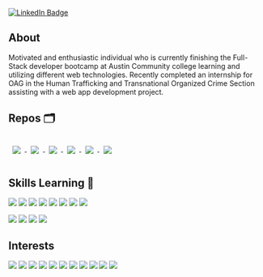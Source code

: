[![LinkedIn Badge](https://img.shields.io/badge/LinkedIn-Profile-informational?style=for-the-badge&logo=linkedin&logoColor=white&color=0D76A8)](https://www.linkedin.com/in/shih-yu-hwang/)

## About

Motivated and enthusiastic individual who is currently finishing the Full-Stack developer bootcamp at Austin Community college learning and utilizing different web technologies. Recently completed an internship for OAG in the Human Trafficking and Transnational Organized Crime Section assisting with a web app development project.

## Repos 🗂

<a href="https://github.com/Shih-Yu/Greetings-Dapp">
  <img align="center" style="margin:1rem 0.5rem" src="https://github-readme-stats.vercel.app/api/pin/?username=shih-yu&repo=Greetings-Dapp&title_color=ffffff&text_color=c9cacc&icon_color=4AB197&bg_color=1A2B34" />
</a>

<a href="https://github.com/Shih-Yu/Studio-Ghibli">
  <img align="center" style="margin:1rem 0.5rem" src="https://github-readme-stats.vercel.app/api/pin/?username=shih-yu&repo=Studio-Ghibli&title_color=ffffff&text_color=c9cacc&icon_color=4AB197&bg_color=1A2B34" />
</a>

<a href="https://github.com/Shih-Yu/Movie-Project">
  <img align="center" style="margin:1rem 0.5rem" src="https://github-readme-stats.vercel.app/api/pin/?username=shih-yu&repo=Movie-Project&title_color=ffffff&text_color=c9cacc&icon_color=4AB197&bg_color=1A2B34" />
</a>

<a href="https://github.com/Shih-Yu/DogSalonDemoSite">
  <img align="center" style="margin:1rem 0.5rem" src="https://github-readme-stats.vercel.app/api/pin/?username=shih-yu&repo=DogSalonDemoSite&title_color=ffffff&text_color=c9cacc&icon_color=4AB197&bg_color=1A2B34" />
</a>

<a href="https://github.com/Shih-Yu/Bitcoin-Watcher">
  <img align="center" style="margin:1rem 0.5rem" src="https://github-readme-stats.vercel.app/api/pin/?username=shih-yu&repo=bitcoin-watcher&title_color=ffffff&text_color=c9cacc&icon_color=4AB197&bg_color=1A2B34" />
</a>

<a href="https://github.com/Shih-Yu/CoinChaser">
  <img align="center" style="margin:1rem 0.5rem" src="https://github-readme-stats.vercel.app/api/pin/?username=shih-yu&repo=CoinChaser&title_color=ffffff&text_color=c9cacc&icon_color=4AB197&bg_color=1A2B34" />
</a>

## Skills Learning 🧠

![](https://img.shields.io/badge/HTML-informational?style=for-the-badge&logo=html5&logoColor=white&color=E34F26)
![](https://img.shields.io/badge/CSS-informational?style=for-the-badge&logo=CSS3&logoColor=white&color=1572B6)
![](https://img.shields.io/badge/JavaScript-informational?style=for-the-badge&logo=JavaScript&logoColor=white&color=F7DF1E)
![](https://img.shields.io/badge/Bootstrap-informational?style=for-the-badge&logo=Bootstrap&logoColor=white&color=7952B3)
![](https://img.shields.io/badge/Express-informational?style=for-the-badge&logo=Express&logoColor=white&color=000000)
![](https://img.shields.io/badge/PostgreSql-informational?style=for-the-badge&logo=PostGreSql&logoColor=white&color=336791)
![](https://img.shields.io/badge/MongoDB-informational?style=for-the-badge&logo=MongoDB&logoColor=white&color=47A248)
![](https://img.shields.io/badge/React-informational?style=for-the-badge&logo=react&logoColor=white&color=61DAFB)

![](https://img.shields.io/badge/Heroku-informational?style=for-the-badge&logo=Heroku&logoColor=white&color=430098)
![](https://img.shields.io/badge/Git-informational?style=for-the-badge&logo=Git&logoColor=white&color=F05032)
![](https://img.shields.io/badge/GitHub-informational?style=for-the-badge&logo=GitHub&logoColor=white&color=181717)
![](https://img.shields.io/badge/NPM-informational?style=for-the-badge&logo=NPM&logoColor=white&color=CB3837)

## Interests

![](https://img.shields.io/badge/Coffee-informational?style=for-the-badge&logo=Buy-Me-A-Coffee&logoColor=white&color=FFDD00)
![](https://img.shields.io/badge/Playstation-informational?style=for-the-badge&logo=Playstation&logoColor=white&color=003791)
![](https://img.shields.io/badge/Cookies-informational?style=for-the-badge&logo=Cookiecutter&logoColor=white&color=D4AA00)
![](https://img.shields.io/badge/Bitcoin-informational?style=for-the-badge&logo=Bitcoin&logoColor=white&color=F7931A)
![](https://img.shields.io/badge/Ethereum-informational?style=for-the-badge&logo=Ethereum&logoColor=white&color=3C3C3D)
![](https://img.shields.io/badge/Ripple-informational?style=for-the-badge&logo=Ripple&logoColor=white&color=0085C0)
![](https://img.shields.io/badge/Solidity-informational?style=for-the-badge&logo=Solidity&logoColor=white&color=363636)
![](https://img.shields.io/badge/Spotify-informational?style=for-the-badge&logo=Spotify&logoColor=white&color=1ED760)
![](https://img.shields.io/badge/Udemy-informational?style=for-the-badge&logo=Udemy&logoColor=white&color=EC5252)
![](https://img.shields.io/badge/TED-informational?style=for-the-badge&logo=TED&logoColor=white&color=E62B1E)
![](https://img.shields.io/badge/DuckDuckGo-informational?style=for-the-badge&logo=DuckDuckGo&logoColor=white&color=DE5833)

<!-- ## More
<a href="https://github.com/shih-yu">
  <img align="center" style="margin:0.5rem" src="https://github-readme-stats.vercel.app/api/top-langs/?username=shih-yu&&title_color=ffffff&text_color=c9cacc&icon_color=4AB197&bg_color=1A2B34" />
</a> -->
